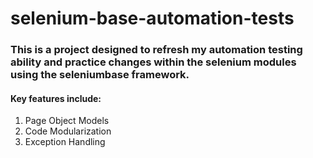# selenium-base-automation-tests

### This is a project designed to refresh my automation testing ability and practice changes within the selenium modules using the seleniumbase framework.

#### Key features include:
1. Page Object Models
2. Code Modularization
3. Exception Handling
